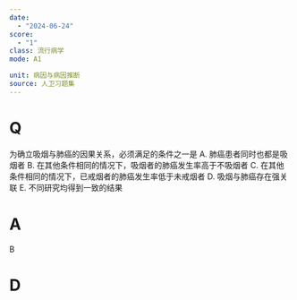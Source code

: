 ```yaml
---
date:
  - "2024-06-24"
score:
  - "1"
class: 流行病学
mode: A1

unit: 病因与病因推断
source: 人卫习题集
---
```



# Q
为确立吸烟与肺癌的因果关系，必须满足的条件之一是
A. 肺癌患者同时也都是吸烟者
B. 在其他条件相同的情况下，吸烟者的肺癌发生率高于不吸烟者
C. 在其他条件相同的情况下，已戒烟者的肺癌发生率低于未戒烟者
D. 吸烟与肺癌存在强关联
E. 不同研究均得到一致的结果

# A

B


# D
